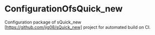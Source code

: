# ConfigurationOfsQuick_new
Configuration package of sQuick_new [https://github.com/jig08/sQuick_new]  project for automated build on CI.
